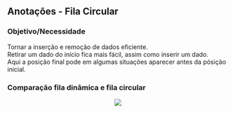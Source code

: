 ## Anotações - Fila Circular

### Objetivo/Necessidade
Tornar a inserção e remoção de dados eficiente. <br> 
Retirar um dado do início fica mais fácil, assim como inserir um dado. <br>
Aqui a posição final pode em algumas situações aparecer antes da pósição inicial. <br>

### Comparação fila dinâmica e fila circular

<div align = "center">
  
  <img src = "https://github.com/luizakuze/Prog2/assets/111708035/fb1c1c32-8cc2-4d67-945f-41e2dc64535b">

</div>


